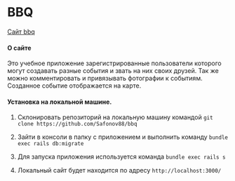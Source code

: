 # BBQ

[Сайт bbq](https://bbqnew.herokuapp.com/)

#### О сайте


Это учебное приложение зарегистрированные пользователи которого могут создавать разные
события и звать на них своих друзей. Так же можно комментировать и привязывать фотографии к
событиям. Созданное событие отображается на карте.

#### Установка на локальной машине.


1. Склонировать репозиторий на локальную машину командой 
``` git clone https://github.com/Safonov88/bbq ```

2. Зайти в консоли в папку с приложением и выполнить команду 
``` bundle exec rails db:migrate ```

3. Для запуска приложения используется команда 
``` bundle exec rails s ```

4. Локальный сайт будет находится по адресу 
``` http://localhost:3000/ ```

